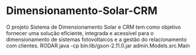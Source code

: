 # Dimensionamento-Solar-CRM
O projeto Sistema de Dimensionamento Solar e CRM tem como objetivo fornecer uma solução eficiente, integrada e acessível para o dimensionamento de sistemas fotovoltaicos e a gestão do relacionamento com clientes.
RODAR
java -cp bin:lib/gson-2.11.0.jar admin.Models.src.Main